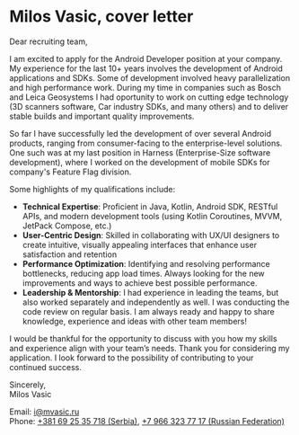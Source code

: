 # Milos Vasic, cover letter

Dear recruiting team,

I am excited to apply for the Android Developer position at your company. My experience for the last 10+ years involves the development of Android applications and SDKs.
Some of development involved heavy parallelization and high performance work. During my time in companies such as Bosch and Leica Geosystems I had oportunity to work
on cutting edge technology (3D scanners software, Car industry SDKs, and many others) and to deliver stable builds and important quality improvements.

So far I have successfully led the development of over several Android products, ranging from consumer-facing to the enterprise-level solutions. 
One such was at my last position in Harness (Enterprise-Size software development), where I worked on the development of mobile SDKs for company's Feature Flag division. 

Some highlights of my qualifications include:

- **Technical Expertise**: Proficient in Java, Kotlin, Android SDK, RESTful APIs, and modern development tools (using Kotlin Coroutines, MVVM, JetPack Compose, etc.)
- **User-Centric Design**: Skilled in collaborating with UX/UI designers to create intuitive, visually appealing interfaces that enhance user satisfaction and retention
- **Performance Optimization**: Identifying and resolving performance bottlenecks, reducing app load times. Always looking for the new improvements and ways to achieve best possible performance.
- **Leadership & Mentorship**: I had experience in leading the teams, but also worked separately and independently as well. I was conducting the code review on regular basis. I am always ready and happy to share knowledge, experience and ideas with other team members!

I would be thankful for the opportunity to discuss with you how my skills and experience align with your team’s needs.
Thank you for considering my application. I look forward to the possibility of contributing to your continued success.

Sincerely,  
Milos Vasic

Email: [i@mvasic.ru](mailto:i@mvasic.ru)\
Phone: [+381 69 25 35 718 (Serbia)](tel:+381692535718), [+7 966 323 77 17 (Russian Federation)](tel:+79663237717)